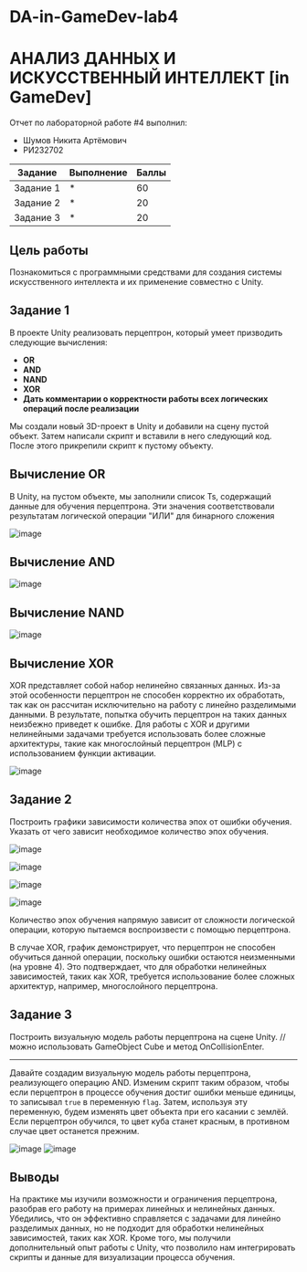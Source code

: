 # DA-in-GameDev-lab4
# АНАЛИЗ ДАННЫХ И ИСКУССТВЕННЫЙ ИНТЕЛЛЕКТ [in GameDev]
Отчет по лабораторной работе #4 выполнил:
- Шумов Никита Артёмович
- РИ232702

| Задание | Выполнение | Баллы |
| ------ | ------ | ------ |
| Задание 1 | * | 60 |
| Задание 2 | * | 20 |
| Задание 3 | * | 20 |

## Цель работы
Познакомиться с программными средствами для создания системы искусственного интеллекта и их применение совместно с Unity.

## Задание 1
В проекте Unity реализовать перцептрон, который умеет призводить следующие вычисления:
- **OR**
- **AND**
- **NAND**
- **XOR**
- **Дать комментарии о корректности работы всех логических операций после реализации**

Мы создали новый 3D-проект в Unity и добавили на сцену пустой объект. Затем написали скрипт и вставили в него следующий код. После этого прикрепили скрипт к пустому объекту.

## Вычисление **OR**
В Unity, на пустом объекте, мы заполнили список Ts, содержащий данные для обучения перцептрона. Эти значения соответствовали результатам логической операции "ИЛИ" для бинарного сложения

![image](4_or.png)

## Вычисление **AND**

![image](4_and.png)

## Вычисление **NAND**

![image](4_nand.png)

## Вычисление **XOR**
XOR представляет собой набор нелинейно связанных данных. Из-за этой особенности перцептрон не способен корректно их обработать, так как он рассчитан исключительно на работу с линейно разделимыми данными. В результате, попытка обучить перцептрон на таких данных неизбежно приведет к ошибке. Для работы с XOR и другими нелинейными задачами требуется использовать более сложные архитектуры, такие как многослойный перцептрон (MLP) с использованием функции активации.

![image](4_xor.png)

## Задание 2

Построить графики зависимости количества эпох от ошибки  обучения. Указать от чего зависит необходимое количество эпох обучения.

![image](or.png)

![image](and.png)

![image](nand.png)

![image](xor.png)

Количество эпох обучения напрямую зависит от сложности логической операции, которую пытаемся воспроизвести с помощью перцептрона.

В случае XOR, график демонстрирует, что перцептрон не способен обучиться данной операции, поскольку ошибки остаются неизменными (на уровне 4). Это подтверждает, что для обработки нелинейных зависимостей, таких как XOR, требуется использование более сложных архитектур, например, многослойного перцептрона.

## Задание 3

Построить визуальную модель работы перцептрона на сцене Unity.
//можно использовать GameObject Сube и метод OnCollisionEnter.

---

Давайте создадим визуальную модель работы перцептрона, реализующего операцию AND. Изменим скрипт таким образом, чтобы если перцептрон в процессе обучения достиг ошибки меньше единицы, то записывал `true` в переменную `flag`. Затем, используя эту переменную, будем изменять цвет объекта при его касании с землёй. Если перцептрон обучился, то цвет куба станет красным, в противном случае цвет останется прежним.

![image](4_one.png)
![image](4_two.png)

## Выводы
На практике мы изучили возможности и ограничения перцептрона, разобрав его работу на примерах линейных и нелинейных данных. Убедились, что он эффективно справляется с задачами для линейно разделимых данных, но не подходит для обработки нелинейных зависимостей, таких как XOR. Кроме того, мы получили дополнительный опыт работы с Unity, что позволило нам интегрировать скрипты и данные для визуализации процесса обучения.
